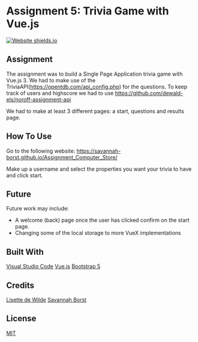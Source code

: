 # Assignment 5: Trivia Game with Vue.js
[![Website shields.io](https://img.shields.io/website-up-down-green-red/http/shields.io.svg)](https://savannah-borst.github.io/Assignment_Computer_Store/)
## Assignment
The assignment was to build a Single Page Application trivia game with Vue.js 3. We had to make use of the TriviaAPI(https://opentdb.com/api_config.php) for the questions.
To keep track of users and highscore we had to use https://github.com/dewald-els/noroff-assignment-api

We had to make at least 3 different pages: a start, questions and results page.
## How To Use
Go to the following website: https://savannah-borst.github.io/Assignment_Computer_Store/

Make up a username and select the properties you want your trivia to have and click start.

## Future
Future work may include:
- A welcome (back) page once the user has clicked confirm on the start page.
- Changing some of the local storage to more VueX implementations

## Built With
[Visual Studio Code](https://code.visualstudio.com/)
[Vue.js](https://vuejs.org/)
[Bootstrap 5](https://getbootstrap.com/)

## Credits
[Lisette de Wilde](https://github.com/LisettedeWilde)
[Savannah Borst](https://github.com/savannah-borst)

## License
[MIT](https://choosealicense.com/licenses/mit/)
